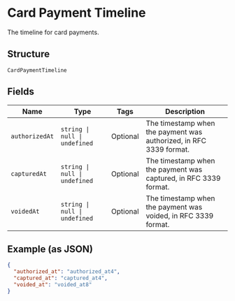 
# Card Payment Timeline

The timeline for card payments.

## Structure

`CardPaymentTimeline`

## Fields

| Name | Type | Tags | Description |
|  --- | --- | --- | --- |
| `authorizedAt` | `string \| null \| undefined` | Optional | The timestamp when the payment was authorized, in RFC 3339 format. |
| `capturedAt` | `string \| null \| undefined` | Optional | The timestamp when the payment was captured, in RFC 3339 format. |
| `voidedAt` | `string \| null \| undefined` | Optional | The timestamp when the payment was voided, in RFC 3339 format. |

## Example (as JSON)

```json
{
  "authorized_at": "authorized_at4",
  "captured_at": "captured_at4",
  "voided_at": "voided_at8"
}
```

